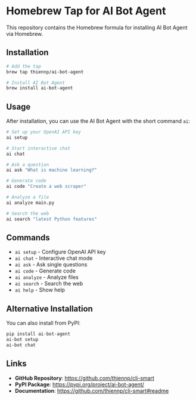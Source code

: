 # Homebrew Tap for AI Bot Agent

This repository contains the Homebrew formula for installing AI Bot Agent via Homebrew.

## Installation

```bash
# Add the tap
brew tap thiennp/ai-bot-agent

# Install AI Bot Agent
brew install ai-bot-agent
```

## Usage

After installation, you can use the AI Bot Agent with the short command `ai`:

```bash
# Set up your OpenAI API key
ai setup

# Start interactive chat
ai chat

# Ask a question
ai ask "What is machine learning?"

# Generate code
ai code "Create a web scraper"

# Analyze a file
ai analyze main.py

# Search the web
ai search "latest Python features"
```

## Commands

- `ai setup` - Configure OpenAI API key
- `ai chat` - Interactive chat mode
- `ai ask` - Ask single questions
- `ai code` - Generate code
- `ai analyze` - Analyze files
- `ai search` - Search the web
- `ai help` - Show help

## Alternative Installation

You can also install from PyPI:

```bash
pip install ai-bot-agent
ai-bot setup
ai-bot chat
```

## Links

- **GitHub Repository**: https://github.com/thiennp/cli-smart
- **PyPI Package**: https://pypi.org/project/ai-bot-agent/
- **Documentation**: https://github.com/thiennp/cli-smart#readme 